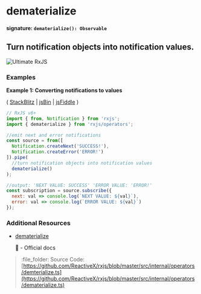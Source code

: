 # dematerialize

#### signature: `dematerialize(): Observable`

## Turn notification objects into notification values.

![Ultimate RxJS](https://drive.google.com/uc?export=view&id=1htrban3k3Z8CxiKwEV6bdmxW5Wu8xdWX)

### Examples

**Example 1: Converting notifications to values**

\( [StackBlitz](https://stackblitz.com/edit/typescript-bxdwbg?file=index.ts&devtoolsheight=100) \| [jsBin](http://jsbin.com/vafedocibi/1/edit?js,console) \| [jsFiddle](https://jsfiddle.net/btroncone/jw08mouy/) \)

```javascript
// RxJS v6+
import { from, Notification } from 'rxjs';
import { dematerialize } from 'rxjs/operators';

//emit next and error notifications
const source = from([
  Notification.createNext('SUCCESS!'),
  Notification.createError('ERROR!')
]).pipe(
  //turn notification objects into notification values
  dematerialize()
);

//output: 'NEXT VALUE: SUCCESS' 'ERROR VALUE: 'ERROR!'
const subscription = source.subscribe({
  next: val => console.log(`NEXT VALUE: ${val}`),
  error: val => console.log(`ERROR VALUE: ${val}`)
});
```

### Additional Resources

* [dematerialize](https://rxjs.dev/api/operators/dematerialize)

  :newspaper: - Official docs

> :file\_folder: Source Code: [https://github.com/ReactiveX/rxjs/blob/master/src/internal/operators/demterialize.ts](https://github.com/ReactiveX/rxjs/blob/master/src/internal/operators/dematerialize.ts)

